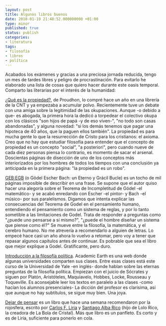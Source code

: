 ```yaml
---
layout: post
title: Algunos libros buenos
date: 2010-01-19 21:48:52.000000000 +01:00
type: minor
published: true
status: publish
categories:
- literatura
tags:
- filosofía
- libros
- política
---
```

<p>Acabados los exámenes y gracias a una preciosa jornada reducida, tengo un mes de tardes libres y peligro de procrastinación. Para evitarlo he elaborado una lista de cosas que quiero hacer durante este oasis temporal. Comparto las literarias por el interés de la humanidad:</p>
<p><a href="http://eumed.net/cursecon/textos/proudhon/index.html">¿Qué es la propiedad?</a>, de Proudhon, lo compré hace un año en una librería de la CNT y ya empezaba a acumular polvo. Recientemente tuve un debate con una amiga sobre la legitimidad de las okupaciones. Aunque -o debido a que- es abogada, la primera hora la dedicó a torpedear el colectivo okupa con los clásicos "son hijos de papá -y de eso viven-", "no todo son casas abandonadas", y alguna novedad: "si los demás tenemos que pagar una hipoteca de 40 años, que la paguen ellos también". La propiedad es para mucha gente lo que la resurrección de Cristo para los cristianos: el axioma. Creo que no hay que estudiar filosofía para entender que el concepto de propiedad es un concepto "social", "a posteriori", pero cuando nueve de cada diez personas piensa lo contrario, es momento de sacar el arsenal. Doscientas páginas de disección de uno de los conceptos más interiorizados por los hombres de todos los tiempos con una conclusión ya anticipada en la primera página: "la propiedad es un robo".</p>
<p><a href="http://es.wikipedia.org/wiki/G%C3%B6del,_Escher,_Bach">GEB:EGB</a> (o Gödel Escher Bach: un Eterno y Grácil Bucle) es un tocho de mil páginas imposible de describir en una frase. Se supone que el autor quiso hacer una alegoría sobre el Teorema de Incompletitud de Gödel -el matemático- y se acabó enredando con Escher -el pintor- y Bach -el músico- por sus paralelismos. Digamos que intenta explicar las consecuencias del Teorema de Godel en el pensamiento humano, entendiendo el pensamiento como un sistema de reglas, y por lo tanto sometible a las limitaciones de Godel. Trata de responder a preguntas como "¿puede uno pensarse a sí mismo?", "¿puede el hombre diseñar un sistema que piense como él?" Se mueve entre la filosofía, la matemática, y el cerebro humano. No me atrevería a recomendarlo a alguien de letras. Lo empecé hace casi un año ahora lo vuelvo a retomar, pero voy a tener que repasar algunos capítulos antes de continuar. Es pobrable que sea el libro que mejor explique a Godel. Gratificante, pero duro.</p>
<p><a href="http://academicearth.org/courses/introduction-to-political-philosophy">Introducción a la filosofía política</a>. Academic Earth es una web donde algunas universidades comparten sus clases. Entre esas clases está este curso de la Universidad de Yale -en inglés- donde hablan sobre las eternas preguntas de la filosofía política. Empiezan con el juicio de Sócrates y siguen por Platón, Aristóteles, Maquiavelo, Hobbes, Locke, Rousseau y Toqueville. Es aconsejable leer los textos en paralelo a las clases -como hacían los alumnos presenciales-  La dicción del profesor es clarísima, así que aunque no hay subtítulos, se sigue muy bien. Una joya.</p>
<p><a href="http://thelector.wordpress.com/2010/01/10/el-post-modernismo-dejar-de-pensar-libro-descargable/">Dejar de pensar</a> es un libro que hace una semana recomendaron por la rojosfera, escrito por <a href="http://es.wikipedia.org/wiki/Carlos_Fern%C3%A1ndez_Liria">Carlos F. Liria</a> y <a href="http://es.wikipedia.org/wiki/Santiago_Alba_Rico">Santiago Alba Rico</a> (hijo de Lolo Rico, la creadora de La Bola de Cristal). Más que libro es un panfleto. Es corto y es de Liria, suficiente para ponerlo en cola.</p>
<div class="zemanta-pixie"><img class="zemanta-pixie-img" src="{{ site.baseurl }}/assets/pixy.gif?x-id=44c93ec6-3347-8a7d-b41a-dba90dc5335a" alt="" /></div>
